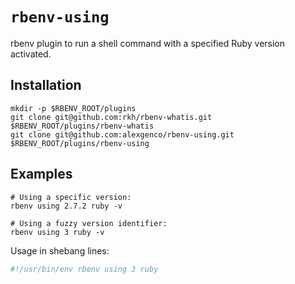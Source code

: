 # `rbenv-using`

rbenv plugin to run a shell command with a specified Ruby version activated.

## Installation

```shell
mkdir -p $RBENV_ROOT/plugins
git clone git@github.com:rkh/rbenv-whatis.git $RBENV_ROOT/plugins/rbenv-whatis
git clone git@github.com:alexgenco/rbenv-using.git $RBENV_ROOT/plugins/rbenv-using
```

## Examples

```shell
# Using a specific version:
rbenv using 2.7.2 ruby -v

# Using a fuzzy version identifier:
rbenv using 3 ruby -v
```

Usage in shebang lines:

```bash
#!/usr/bin/env rbenv using 3 ruby
```
